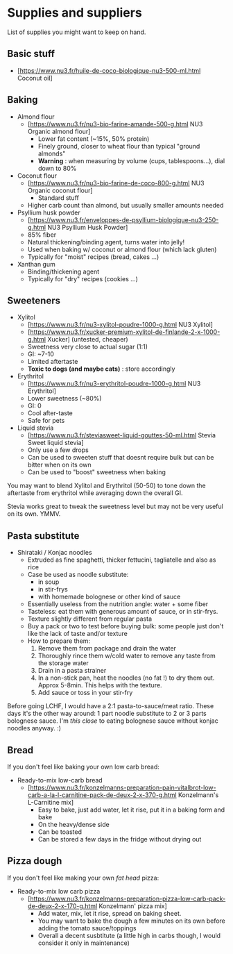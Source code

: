 # Supplies and suppliers

List of supplies you might want to keep on hand.

## Basic stuff

  - [https://www.nu3.fr/huile-de-coco-biologique-nu3-500-ml.html Coconut oil]
    

## Baking

  - Almond flour
    - [https://www.nu3.fr/nu3-bio-farine-amande-500-g.html NU3 Organic almond flour]
      - Lower fat content (~15%, 50% protein)
      - Finely ground, closer to wheat flour than typical "ground almonds"
      - **Warning** : when measuring by volume (cups, tablespoons...), dial down to 80%
  - Coconut flour
    - [https://www.nu3.fr/nu3-bio-farine-de-coco-800-g.html NU3 Organic coconut flour]
      - Standard stuff
    - Higher carb count than almond, but usually smaller amounts needed
  - Psyllium husk powder
    - [https://www.nu3.fr/enveloppes-de-psyllium-biologique-nu3-250-g.html NU3 Psyllium Husk Powder]
    - 85% fiber
    - Natural thickening/binding agent, turns water into jelly!
    - Used when baking w/ coconut or almond flour (which lack gluten)
    - Typically for "moist" recipes (bread, cakes ...)
  - Xanthan gum
    - Binding/thickening agent
    - Typically for "dry" recipes (cookies ...)

## Sweeteners

  - Xylitol
    - [https://www.nu3.fr/nu3-xylitol-poudre-1000-g.html NU3 Xylitol]
    - [https://www.nu3.fr/xucker-premium-xylitol-de-finlande-2-x-1000-g.html Xucker] (untested, cheaper)
    - Sweetness very close to actual sugar (1:1)
    - GI: ~7-10
    - Limited aftertaste
    - **Toxic to dogs (and maybe cats)** : store accordingly
  - Erythritol
    - [https://www.nu3.fr/nu3-erythritol-poudre-1000-g.html NU3 Erythritol]
    - Lower sweetness (~80%)
    - GI: 0
    - Cool after-taste
    - Safe for pets
  - Liquid stevia
    - [https://www.nu3.fr/steviasweet-liquid-gouttes-50-ml.html Stevia Sweet liquid stevia]
    - Only use a few drops
    - Can be used to sweeten stuff that doesnt require bulk but can be bitter when on its own
    - Can be used to "boost" sweetness when baking

You may want to blend Xylitol and Erythritol (50-50) to tone down the aftertaste from erythritol while averaging down the overall GI.

Stevia works great to tweak the sweetness level but may not be very useful on its own. YMMV.

## Pasta substitute

  - Shirataki / Konjac noodles
    - Extruded as fine spaghetti, thicker fettucini, tagliatelle and also as rice
    - Case be used as noodle substitute:
      - in soup
      - in stir-frys
      - with homemade bolognese or other kind of sauce
    - Essentially useless from the nutrition angle: water + some fiber
    - Tasteless: eat them with generous amount of sauce, or in stir-frys.
    - Texture slightly different from regular pasta
    - Buy a pack or two to test before buying bulk: some people just don't like the lack of taste and/or texture
    - How to prepare them:
      1. Remove them from package and drain the water
      2. Thoroughly rince them w/cold water to remove any taste from the storage water
      3. Drain in a pasta strainer
      4. In a non-stick pan, heat the noodles (no fat !) to dry them out. Approx 5-8min. This helps with the texture.
      5. Add sauce or toss in your stir-fry

Before going LCHF, I would have a 2:1 pasta-to-sauce/meat ratio. These days it's the other way around: 1 part noodle substitute to 2 or 3 parts bolognese sauce. I'm *this close* to eating bolognese sauce without konjac noodles anyway. :)

## Bread

If you don't feel like baking your own low carb bread:

  - Ready-to-mix low-carb bread
    - [https://www.nu3.fr/konzelmanns-preparation-pain-vitalbrot-low-carb-a-la-l-carnitine-pack-de-deux-2-x-370-g.html Konzelmann's L-Carnitine mix]
      - Easy to bake, just add water, let it rise, put it in a baking form and bake
      - On the heavy/dense side
      - Can be toasted
      - Can be stored a few days in the fridge without drying out

## Pizza dough

If you don't feel like making your own _fat head_ pizza:

  - Ready-to-mix low carb pizza
    - [https://www.nu3.fr/konzelmanns-preparation-pizza-low-carb-pack-de-deux-2-x-170-g.html Konzelmann' pizza mix]
      - Add water, mix, let it rise, spread on baking sheet.
      - You may want to bake the dough a few minutes on its own before adding the tomato sauce/toppings
      - Overall a decent susbtitute (a little high in carbs though, I would consider it only in maintenance)
